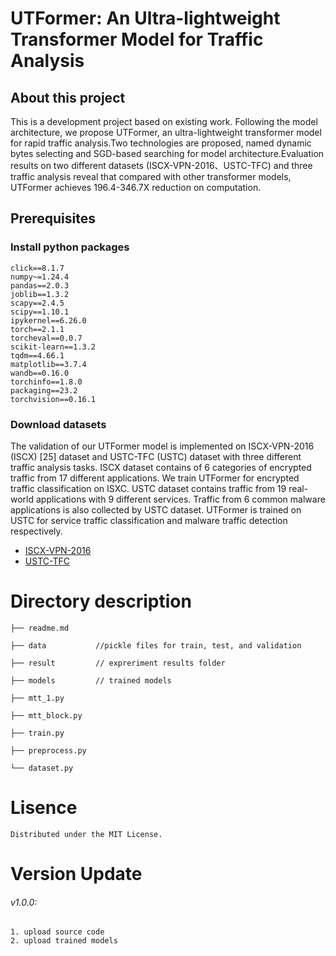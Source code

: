 # UTFormer: An Ultra-lightweight Transformer Model for Traffic Analysis
    
    
    
## About this project  
This is a development project based on existing work. Following the model architecture, we propose UTFormer, an ultra-lightweight transformer model for rapid traffic analysis.Two technologies are proposed, named dynamic bytes selecting and SGD-based searching for model architecture.Evaluation results on two different datasets (ISCX-VPN-2016、USTC-TFC) and three traffic analysis reveal that compared with other transformer models, UTFormer achieves 196.4-346.7X reduction on computation.

 
## Prerequisites
### Install python packages

    click==8.1.7
    numpy~=1.24.4
    pandas==2.0.3
    joblib==1.3.2
    scapy==2.4.5
    scipy==1.10.1
    ipykernel==6.26.0
    torch==2.1.1
    torcheval==0.0.7
    scikit-learn==1.3.2
    tqdm==4.66.1
    matplotlib==3.7.4
    wandb==0.16.0
    torchinfo==1.8.0
    packaging==23.2
    torchvision==0.16.1

### Download datasets
The validation of our UTFormer model is implemented on ISCX-VPN-2016 (ISCX) [25] dataset and USTC-TFC (USTC) dataset with three different traffic analysis tasks. ISCX dataset contains of 6 categories of encrypted traffic from 17 different applications. We train UTFormer for encrypted traffic classification on ISXC. USTC dataset contains traffic from 19 real-world applications with 9 different services. Traffic from 6 common malware applications is also collected by USTC dataset. UTFormer is trained on USTC for service traffic classification and malware traffic detection respectively.
- [ISCX-VPN-2016]("https://www.unb.ca/cic/datasets/vpn.html")
- [USTC-TFC]("https://github.com/yungshenglu/USTC-TFC2016")
 
# Directory description
    ├── readme.md           
    
    ├── data           //pickle files for train, test, and validation  
    
    ├── result         // expreriment results folder
    
    ├── models         // trained models

    ├── mtt_1.py         

    ├── mtt_block.py         

    ├── train.py         

    ├── preprocess.py         
    
    └── dataset.py           
 

 # Lisence
    Distributed under the MIT License. 
 
# Version Update
###### v1.0.0: 
    1. upload source code
    2. upload trained models
 
 
